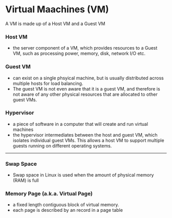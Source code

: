 
# Virtual Maachines (VM)
A VM is made up of a Host VM and a Guest VM

### Host VM
- the server component of a VM, which provides resources to a Guest VM, such as processing power, memory, disk, network I/O etc.

### Guest VM
- can exist on a single phsyical machine, but is usually distributed across multiple hosts for load balancing.
- The guest VM is not even aware that it is a guest VM, and therefore is not aware of any other physical resources that are allocated to other guest VMs.

### Hypervisor
- a piece of software in a computer that will create and run virtual machines
- the hypervisor intermediates between the host and guest VM, which isolates individual guest VMs. This allows a host VM to support multiple guests running on different operating systems.

* * *

### Swap Space
- Swap space in Linux is used when the amount of physical memory (RAM) is full

### Memory Page (a.k.a. Virtual Page)
- a fixed length contiguous block of virtual memory.
- each page is described by an record in a page table